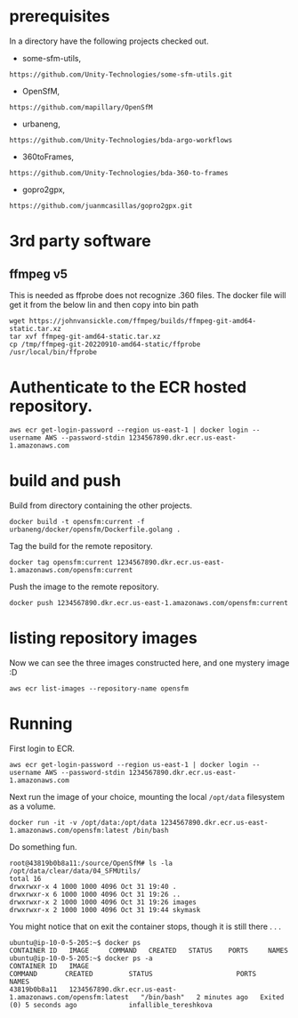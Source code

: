 
# prerequisites

In a directory have the following projects checked out.
* some-sfm-utils, 
```
https://github.com/Unity-Technologies/some-sfm-utils.git
```
* OpenSfM, 
```
https://github.com/mapillary/OpenSfM
```
* urbaneng, 
```
https://github.com/Unity-Technologies/bda-argo-workflows
```
* 360toFrames,
```
https://github.com/Unity-Technologies/bda-360-to-frames
```
* gopro2gpx,
```
https://github.com/juanmcasillas/gopro2gpx.git
```

# 3rd party software

## ffmpeg v5 
This is needed as ffprobe does not recognize .360 files.  The docker file will get it from the below lin and then copy into bin path
```
wget https://johnvansickle.com/ffmpeg/builds/ffmpeg-git-amd64-static.tar.xz
tar xvf ffmpeg-git-amd64-static.tar.xz
cp /tmp/ffmpeg-git-20220910-amd64-static/ffprobe /usr/local/bin/ffprobe
```

# Authenticate to the ECR hosted repository.
```
aws ecr get-login-password --region us-east-1 | docker login --username AWS --password-stdin 1234567890.dkr.ecr.us-east-1.amazonaws.com
```

# build and push

Build from directory containing the other projects.
```
docker build -t opensfm:current -f urbaneng/docker/opensfm/Dockerfile.golang . 
```
Tag the build for the remote repository.
```
docker tag opensfm:current 1234567890.dkr.ecr.us-east-1.amazonaws.com/opensfm:current
```
Push the image to the remote repository.
```
docker push 1234567890.dkr.ecr.us-east-1.amazonaws.com/opensfm:current
```

# listing repository images

Now we can see the three images constructed here, and one mystery image :D

```
aws ecr list-images --repository-name opensfm

```

# Running

First login to ECR.
```
aws ecr get-login-password --region us-east-1 | docker login --username AWS --password-stdin 1234567890.dkr.ecr.us-east-1.amazonaws.com
```

Next run the image of your choice, mounting the local `/opt/data` filesystem as a volume.
```
docker run -it -v /opt/data:/opt/data 1234567890.dkr.ecr.us-east-1.amazonaws.com/opensfm:latest /bin/bash 
```
Do something fun.
```
root@43819b0b8a11:/source/OpenSfM# ls -la /opt/data/clear/data/04_SFMUtils/
total 16
drwxrwxr-x 4 1000 1000 4096 Oct 31 19:40 .
drwxrwxr-x 6 1000 1000 4096 Oct 31 19:26 ..
drwxrwxr-x 2 1000 1000 4096 Oct 31 19:26 images
drwxrwxr-x 2 1000 1000 4096 Oct 31 19:44 skymask
```
You might notice that on exit the container stops, though it is still there . . . 
```
ubuntu@ip-10-0-5-205:~$ docker ps
CONTAINER ID   IMAGE     COMMAND   CREATED   STATUS    PORTS     NAMES
ubuntu@ip-10-0-5-205:~$ docker ps -a
CONTAINER ID   IMAGE                                                         COMMAND       CREATED         STATUS                     PORTS     NAMES
43819b0b8a11   1234567890.dkr.ecr.us-east-1.amazonaws.com/opensfm:latest   "/bin/bash"   2 minutes ago   Exited (0) 5 seconds ago             infallible_tereshkova
```
